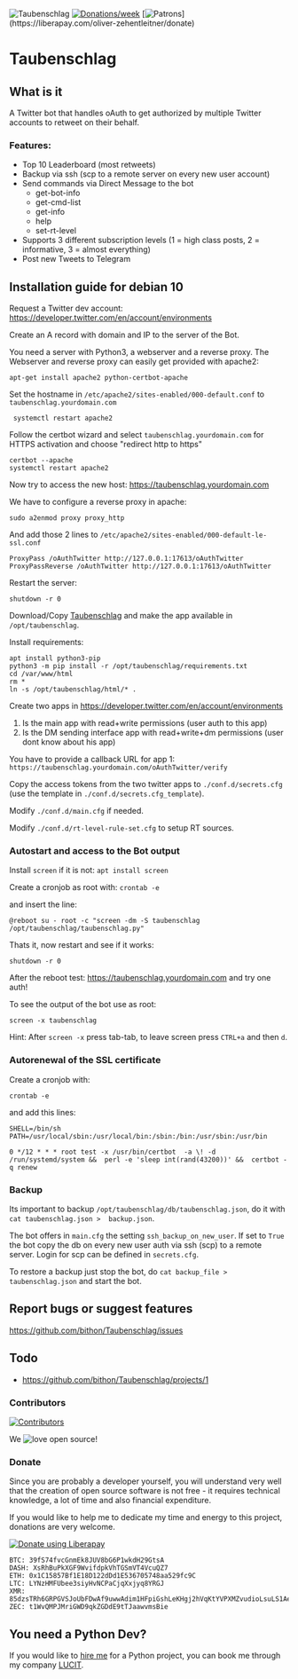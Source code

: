 ![Taubenschlag](https://s3.gifyu.com/images/Taubenschlag.jpg)
[![Donations/week](http://img.shields.io/liberapay/receives/oliver-zehentleitner.svg?logo=liberapay)](https://liberapay.com/oliver-zehentleitner/donate)
[![Patrons](http://img.shields.io/liberapay/patrons/oliver-zehentleitner.svg?logo=liberapay")](https://liberapay.com/oliver-zehentleitner/donate)
# Taubenschlag

## What is it
A Twitter bot that handles oAuth to get authorized by multiple Twitter accounts to retweet on their behalf.

### Features:
- Top 10 Leaderboard (most retweets)
- Backup via ssh (scp to a remote server on every new user account)
- Send commands via Direct Message to the bot
    - get-bot-info
    - get-cmd-list
    - get-info
    - help
    - set-rt-level
- Supports 3 different subscription levels (1 = high class posts, 2 = informative, 3 = almost everything)
- Post new Tweets to Telegram

## Installation guide for debian 10
Request a Twitter dev account: https://developer.twitter.com/en/account/environments

Create an A record with domain and IP to the server of the Bot.

You need a server with Python3, a webserver and a reverse proxy. The Webserver and reverse proxy can easily get provided 
with apache2:
```
apt-get install apache2 python-certbot-apache
```
Set the hostname in `/etc/apache2/sites-enabled/000-default.conf` to `taubenschlag.yourdomain.com`
```
 systemctl restart apache2
```
Follow the certbot wizard and select `taubenschlag.yourdomain.com` for HTTPS activation and choose "redirect http to 
https"
```
certbot --apache
systemctl restart apache2
```
Now try to access the new host: https://taubenschlag.yourdomain.com

We have to configure a reverse proxy in apache:
```
sudo a2enmod proxy proxy_http
```
And add those 2 lines to `/etc/apache2/sites-enabled/000-default-le-ssl.conf`
```
ProxyPass /oAuthTwitter http://127.0.0.1:17613/oAuthTwitter
ProxyPassReverse /oAuthTwitter http://127.0.0.1:17613/oAuthTwitter
```
Restart the server:
```
shutdown -r 0
```
Download/Copy [Taubenschlag](https://github.com/bithon/Taubenschlag/releases/latest) and make the app available in 
`/opt/taubenschlag`.

Install requirements:
```
apt install python3-pip
python3 -m pip install -r /opt/taubenschlag/requirements.txt
cd /var/www/html 
rm *
ln -s /opt/taubenschlag/html/* .
```
Create two apps in https://developer.twitter.com/en/account/environments
1. Is the main app with read+write permissions (user auth to this app)
2. Is the DM sending interface app with read+write+dm permissions (user dont know about his app)

You have to provide a callback URL for app 1: `https://taubenschlag.yourdomain.com/oAuthTwitter/verify`

Copy the access tokens from the two twitter apps to `./conf.d/secrets.cfg` (use the template in 
`./conf.d/secrets.cfg_template`).

Modify `./conf.d/main.cfg` if needed.

Modify `./conf.d/rt-level-rule-set.cfg` to setup RT sources.

### Autostart and access to the Bot output
Install `screen` if it is not:
`apt install screen`

Create a cronjob as root with:
`crontab -e`

and insert the line:
```
@reboot su - root -c "screen -dm -S taubenschlag /opt/taubenschlag/taubenschlag.py"
```

Thats it, now restart and see if it works:
```
shutdown -r 0
```

After the reboot test: https://taubenschlag.yourdomain.com and try one auth!

To see the output of the bot use as root:
```
screen -x taubenschlag
```

Hint: After `screen -x` press tab-tab, to leave screen press `CTRL+a` and then `d`. 

### Autorenewal of the SSL certificate
Create a cronjob with:
```
crontab -e
```

and add this lines:
```
SHELL=/bin/sh
PATH=/usr/local/sbin:/usr/local/bin:/sbin:/bin:/usr/sbin:/usr/bin

0 */12 * * * root test -x /usr/bin/certbot  -a \! -d /run/systemd/system &&  perl -e 'sleep int(rand(43200))' &&  certbot -q renew
```

### Backup
Its important to backup `/opt/taubenschlag/db/taubenschlag.json`, do it with `cat taubenschlag.json > 
backup.json`.

The bot offers in `main.cfg` the setting `ssh_backup_on_new_user`. If set to `True` the bot copy the db on every new 
user auth via ssh (scp) to a remote server. Login for scp can be defined in `secrets.cfg`.

To restore a backup just stop the bot, do `cat backup_file > taubenschlag.json` and start the bot.

## Report bugs or suggest features
https://github.com/bithon/Taubenschlag/issues

## Todo
- https://github.com/bithon/Taubenschlag/projects/1

### Contributors
[![Contributors](https://contributors-img.web.app/image?repo=oliver-zehentleitner/Taubenschlag)](https://github.com/oliver-zehentleitner/Taubenschlag/graphs/contributors)

We ![love](https://s3.gifyu.com/images/heartae002231c41d8a80.png) open source!

### Donate
Since you are probably a developer yourself, you will understand very well that the creation of open source software is 
not free - it requires technical knowledge, a lot of time and also financial expenditure.

If you would like to help me to dedicate my time and energy to this project, donations are very welcome.

[![Donate using Liberapay](https://liberapay.com/assets/widgets/donate.svg)](https://liberapay.com/oliver-zehentleitner/donate)

```
BTC: 39fS74fvcGnmEk8JUV8bG6P1wkdH29GtsA
DASH: XsRhBuPkXGF9WvifdpkVhTGSmVT4VcuQZ7
ETH: 0x1C15857Bf1E18D122dDd1E536705748aa529fc9C
LTC: LYNzHMFUbee3siyHvNCPaCjqXxjyq8YRGJ
XMR: 85dzsTRh6GRPGVSJoUbFDwAf9uwwAdim1HFpiGshLeKHgj2hVqKtYVPXMZvudioLsuLS1AegkUiQ12jwReRwWcFvF7kDAbF
ZEC: t1WvQMPJMriGWD9qkZGDdE9tTJaawvmsBie
```
## You need a Python Dev?
If you would like to [hire me](https://about.me/oliver-zehentleitner) for a Python project, you can book me through 
my company [LUCIT](https://www.lucit.co/desktop-and-server-apps.html).
